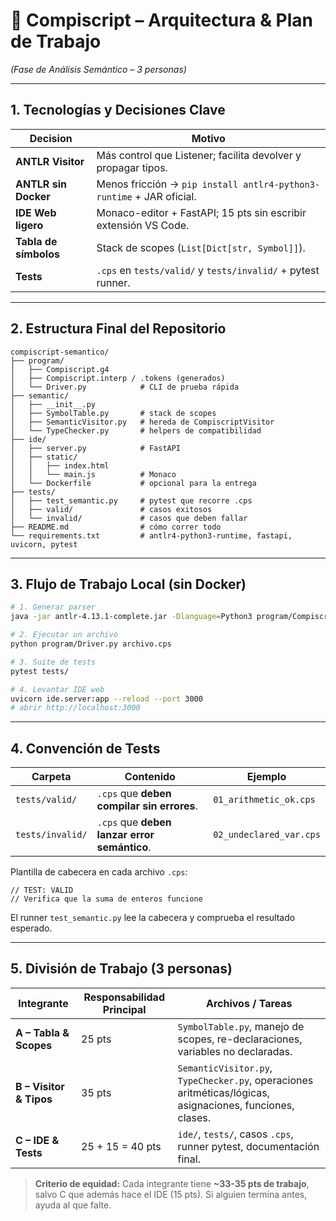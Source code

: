 # 🧪 Compiscript – Arquitectura & Plan de Trabajo  
*(Fase de Análisis Semántico – 3 personas)*

---

## 1. Tecnologías y Decisiones Clave

| Decision | Motivo |
|---|---|
| **ANTLR Visitor** | Más control que Listener; facilita devolver y propagar tipos. |
| **ANTLR sin Docker** | Menos fricción → `pip install antlr4-python3-runtime` + JAR oficial. |
| **IDE Web ligero** | Monaco-editor + FastAPI; 15 pts sin escribir extensión VS Code. |
| **Tabla de símbolos** | Stack de scopes (`List[Dict[str, Symbol]]`). |
| **Tests** | `.cps` en `tests/valid/` y `tests/invalid/` + pytest runner. |

---

## 2. Estructura Final del Repositorio

```
compiscript-semantico/
├── program/
│   ├── Compiscript.g4
│   ├── Compiscript.interp / .tokens (generados)
│   └── Driver.py            # CLI de prueba rápida
├── semantic/
│   ├── __init__.py
│   ├── SymbolTable.py       # stack de scopes
│   ├── SemanticVisitor.py   # hereda de CompiscriptVisitor
│   └── TypeChecker.py       # helpers de compatibilidad
├── ide/
│   ├── server.py            # FastAPI
│   ├── static/
│   │   ├── index.html
│   │   └── main.js          # Monaco
│   └── Dockerfile           # opcional para la entrega
├── tests/
│   ├── test_semantic.py     # pytest que recorre .cps
│   ├── valid/               # casos exitosos
│   └── invalid/             # casos que deben fallar
├── README.md                # cómo correr todo
└── requirements.txt         # antlr4-python3-runtime, fastapi, uvicorn, pytest
```

---

## 3. Flujo de Trabajo Local (sin Docker)

```bash
# 1. Generar parser
java -jar antlr-4.13.1-complete.jar -Dlanguage=Python3 program/Compiscript.g4

# 2. Ejecutar un archivo
python program/Driver.py archivo.cps

# 3. Suite de tests
pytest tests/

# 4. Levantar IDE web
uvicorn ide.server:app --reload --port 3000
# abrir http://localhost:3000
```

---

## 4. Convención de Tests

| Carpeta | Contenido | Ejemplo |
|---|---|---|
| `tests/valid/` | `.cps` que **deben compilar sin errores**. | `01_arithmetic_ok.cps` |
| `tests/invalid/` | `.cps` que **deben lanzar error semántico**. | `02_undeclared_var.cps` |

Plantilla de cabecera en cada archivo `.cps`:
```
// TEST: VALID
// Verifica que la suma de enteros funcione
```

El runner `test_semantic.py` lee la cabecera y comprueba el resultado esperado.

---

## 5. División de Trabajo (3 personas)

| Integrante | Responsabilidad Principal | Archivos / Tareas |
|---|---|---|
| **A – Tabla & Scopes** | 25 pts | `SymbolTable.py`, manejo de scopes, re-declaraciones, variables no declaradas. |
| **B – Visitor & Tipos** | 35 pts | `SemanticVisitor.py`, `TypeChecker.py`, operaciones aritméticas/lógicas, asignaciones, funciones, clases. |
| **C – IDE & Tests** | 25 + 15 = 40 pts | `ide/`, `tests/`, casos `.cps`, runner pytest, documentación final. |

> **Criterio de equidad:** Cada integrante tiene **~33-35 pts de trabajo**, salvo C que además hace el IDE (15 pts). Si alguien termina antes, ayuda al que falte.
